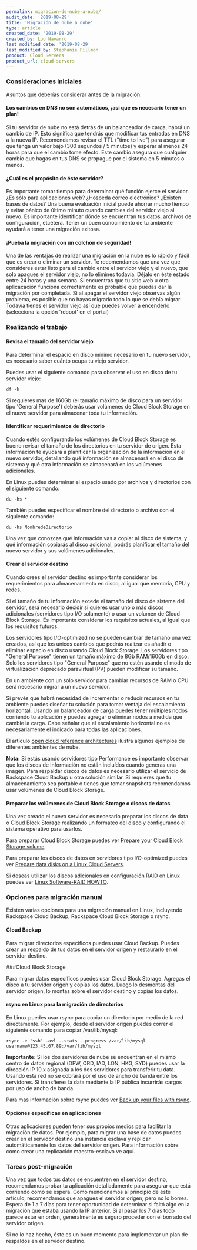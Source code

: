 ```yaml
---
permalink: migracion-de-nube-a-nube/
audit_date: '2019-08-29'
title: 'Migración de nube a nube'
type: article
created_date: '2019-08-29'
created_by: Lou Navarro
last_modified_date: '2019-08-29'
last_modified_by: Stephanie Fillmon
product: Cloud Servers
product_url: cloud-servers
---
```


### Consideraciones Iniciales

Asuntos que deberías considerar antes de la migración:

#### Los cambios en DNS no son automáticos, ¡así que es necesario tener un plan!

Si tu servidor de nube no está detrás de un balanceador de carga, habrá un
cambio de IP. Esto significa que tendrás que modificar tus entradas en DNS
a la nueva IP.  Recomendamos revisar el TTL ("time to live") para asegurar
que tenga un valor bajo (300 segundos / 5 minutos) y esperar al menos 24
horas para que el cambio tome efecto. Este cambio asegura que cualquier
cambio que hagas en tus DNS se propague por el sistema en 5 minutos o menos.

#### ¿Cuál es el propósito de éste servidor?

Es importante tomar tiempo para determinar qué función ejerce el
servidor. ¿Es sólo para aplicaciones web? ¿Hospeda correo electrónico?
¿Existen bases de datos? Una buena evaluación inicial puede ahorrar mucho
tiempo y evitar pánico de último minuto cuando cambies del servidor viejo
al nuevo.  Es importante identificar dónde se encuentran tus datos, archivos
de configuración, etcétera. Tener un buen conocimiento de tu ambiente
ayudará a tener una migración exitosa.

#### ¡Pueba la migración con un colchón de seguridad!

Una de las ventajas de realizar una migración en la nube es lo rápido y
fácil que es crear o eliminar un servidor.  Te recomendamos que una vez que
consideres estar listo para el cambio entre el servidor viejo y el nuevo, que
solo apagues el servidor viejo, no lo elimines todavía. Déjalo en éste
estado entre 24 horas y una semana. Si encuentras que tu sitio web u otra
aplicacación funciona correctamente es probable que puedas dar la migración
por completada. Si al apagar el servidor viejo observas algún problema, es
posible que no hayas migrado todo lo que se debía migrar. Todavía tienes
el servidor viejo así que puedes volver a encenderlo (selecciona la
opción 'reboot' en el portal)

### Realizando el trabajo

#### Revisa el tamaño del servidor viejo

Para determinar el espacio en disco mínimo necesario en tu nuevo
servidor, es necesario saber cuánto ocupa tu viejo servidor.

Puedes usar el siguiente comando para observar el uso en disco de tu
servidor viejo:

    df -h

Si requieres mas de 160Gb (el tamaño máximo de disco para un servidor
tipo 'General Purpose') deberás usar volúmenes de Cloud Block Storage en
el nuevo servidor para almacenar toda tu información.

#### Identificar requerimientos de directorio

Cuando estés configurando los volúmenes de Cloud Block Storage es bueno
revisar el tamaño de los directorios en tu servidor de origen. Esta información
te ayudará a planificar la organización de la información en el nuevo
servidor, detallando qué información se almacenará en el disco de sistema y
qué otra información se almacenará en los volúmenes adicionales.

En Linux puedes determinar el espacio usado por archivos y directorios con el
siguiente comando:

    du -hs *

También puedes especificar el nombre del directorio o archivo con el
siguiente comando:

    du -hs NombredeDirectorio

Una vez que conozcas qué información vas a copiar al disco de sistema, y qué
información copiarás al disco adicional, podrás planificar el tamaño del
nuevo servidor y sus volúmenes adicionales.

#### Crear el servidor destino

Cuando crees el servidor destino es importante considerar los requerimientos
para almacenamiento en disco, al igual que memoria, CPU y redes.

Si el tamaño de tu información excede el tamaño del disco de sistema del
servidor, será necesario decidir si quieres usar uno o más discos adicionales
(servidores tipo I/O solamente) o usar un volumen de Cloud Block Storage.
Es importante considerar los requisitos actuales, al igual que los
requisitos futuros.

Los servidores tipo I/O-optimized no se pueden cambiar de tamaño una vez
creados, así que los únicos cambios que podrás realizar es añadir o eliminar
espacio en disco usando Cloud Block Storage. Los servidores tipo
"General Purpose" tienen un tamaño máximo de 8Gb RAM/160Gb en disco. Solo los
servidores tipo "General Purpose" que no estén usando el modo de virtualización
deprecado paravirtual (PV) pueden modificar su tamaño.

En un ambiente con un solo servidor para cambiar recursos de RAM o CPU será
necesario migrar a un nuevo servidor.

Si prevés que habrá necesidad de incrementar o reducir recursos en tu ambiente
puedes diseñar tu solución para tomar ventaja del escalamiento horizontal.
Usando un balanceador de carga puedes tener múltiples nodos corriendo tu
aplicación y puedes agregar o eliminar nodos a medida que cambie la carga. Cabe
señalar que el escalamiento horizontal no es necesariamente el indicado para
todas las aplicaciones.

El artículo [open cloud reference architectures](https://support.rackspace.com/how-to/rackspace-open-cloud-reference-architecture)
ilustra algunos ejemplos de diferentes ambientes de nube.

**Nota:** Si estás usando servidores tipo Performance es importante observar
que los discos de información no están incluídos cuando generas una imagen.
Para respaldar discos de datos es necesario utilizar el servicio de Rackspace
Cloud Backup u otra solución similar. Si requieres que tu almacenamiento
sea portable o tienes que tomar snapshots recomendamos usar volúmenes de
Cloud Block Storage.

#### Preparar los volúmenes de Cloud Block Storage o discos de datos

Una vez creado el nuevo servidor es necesario preparar los discos de data o
Cloud Block Storage realizando un formateo del disco y configurando el
sistema operativo para usarlos.

Para preparar Cloud Block Storage puedes ver
[Prepare your Cloud Block Storage volume](https://support.rackspace.com/how-to/prepare-your-cloud-block-storage-volume).

Para preparar los discos de datos en servidores tipo I/O-optimized puedes ver
[Prepare data disks on a Linux Cloud Servers](https://support.rackspace.com/how-to/preparing-data-disks-on-linux-cloud-servers).

Si deseas utilizar los discos adicionales en configuración RAID en Linux puedes
ver [Linux Software-RAID HOWTO](http://www.tldp.org/HOWTO/Software-RAID-HOWTO.html).

### Opciones para migración manual

Existen varias opciones para una migración manual en Linux, incluyendo
Rackspace Cloud Backup, Rackspace Cloud Block Storage o rsync.

#### Cloud Backup

Para migrar directorios específicos puedes usar Cloud Backup. Puedes crear un
respaldo de tus datos en el servidor origen y restaurarlo en el servidor
destino.

###Cloud Block Storage

Para migrar datos específicos puedes usar Cloud Block Storage.  Agregas el
disco a tu servidor origen y copias los datos. Luego lo desmontas del
servidor origen, lo montas sobre el servidor destino y copias los datos.

#### rsync en Linux para la migración de directorios

En Linux puedes usar rsync para copiar un directorio por medio de la red
directamente. Por ejemplo, desde el servidor origen puedes correr el siguiente
comando para copiar /var/lib/mysql:

    rsync -e 'ssh' -avl --stats --progress /var/lib/mysql username@123.45.67.89:/var/lib/mysql

**Importante:** Si los dos servidores de nube se encuentran en el mismo centro
de datos regional (DFW, ORD, IAD, LON, HKG, SYD) puedes usar la dirección
IP 10.x asignada a los dos servidores para transferir tu data. Usando esta red
no se cobrará por el uso de ancho de banda entre los servidores. Si
transfieres la data mediante la IP pública incurrirás cargos por uso de
ancho de banda.

Para mas información sobre rsync puedes ver
[Back up your files with rsync](https://support.rackspace.com/how-to/backing-up-your-files-with-rsync).

#### Opciones específicas en aplicaciones

Otras aplicaciones pueden tener sus propios medios para facilitar la migración
de datos. Por ejemplo, para migrar una base de datos puedes crear en el
servidor destino una instancia esclava y replicar automáticamente los datos
del servidor origen. Para información sobre como crear una replicación
maestro-esclavo ve aquí.

### Tareas post-migración

Una vez que todos tus datos se encuentren en el servidor destino, recomendamos
probar tu aplicación detalladamente para asegurar que está corriendo como
se espera. Como mencionamos al principio de éste artículo, recomendamos que
apagues el servidor origen, pero no lo borres. Espera de 1 a 7 días para tener
oportunidad de determinar si faltó algo en la migración que estaba usando la
IP anterior. Si al pasar los 7 días todo parece estar en orden, generalmente
es seguro proceder con el borrado del servidor origen.

Si no lo haz hecho, éste es un buen momento para implementar un plan de
respaldos en el servidor destino.
